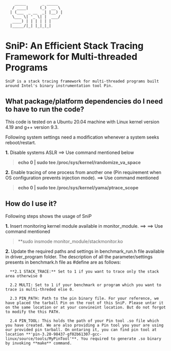         _____       _ _____  
       / ____|     (_)  __ \
      | (___  _ __  _| |__) |
       \___ \| '_ \| |  ___/
       ____) | | | | | |     
      |_____/|_| |_|_|_|     
SniP: An Efficient Stack Tracing Framework for Multi-threaded Programs
=======================================================================
    SniP is a stack tracing framework for multi-threaded programs built around Intel's binary instrumentation tool Pin.

## What package/platform dependencies do I need to have to run the code?

  This code is tested on a Ubuntu 20.04 machine with Linux kernel version 4.19 and g++ version 9.3.

  Following system settings need a modification whenever a system seeks reboot/restart.

  **1.** Disable systems ASLR ==> Use command mentioned below
  > **echo 0 | sudo tee /proc/sys/kernel/randomize_va_space**

  **2.** Enable tracing of one process from another one (Pin requirement when OS configuration prevents injection mode). ==> Use command mentioned
  > **echo 0 | sudo tee /proc/sys/kernel/yama/ptrace_scope**

## How do I use it?

  Following steps shows the usage of SniP

  **1.** Insert monitoring kernel module available in monitor_module. ==> ==> Use command mentioned
  > **sudo insmode monitor_module/stackmonitor.ko

  **2.** Update the required paths and settings in benchmark_run.h file available in driver_program folder. The description of all the parameter/settings presents in benchmark.h file as #define are as follows:

      **2.1 STACK_TRACE:** Set to 1 if you want to trace only the stack area otherwise 0

      2.2 MULTI: Set to 1 if your benchmark or program which you want to trace is multi-threded else 0.

      2.3 PIN_PATH: Path to the pin binary file. For your reference, we have placed the tarball Pin on the root of this SniP. Please untar it on the same location or at your convineint location. But do not forgot to modify the this PATH.

      2.4 PIN_TOOL: This holds the path of your Pin tool .so file which you have created. We are also providing a Pin tool you your are using our provided pin tarball. On ontaring it, you can find pin tool at location **'pin-3.20-98437-gf02b61307-gcc-linux/source/tools/MyPinTool'**. You required to generate .so binary by invoking **make** command.
